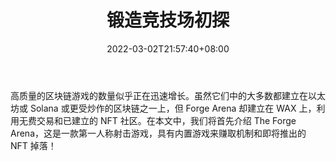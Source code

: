 ﻿---
title: "锻造竞技场初探"
date: 2022-03-02T21:57:40+08:00
lastmod: 2022-03-02T16:45:40+08:00
draft: false
authors: ["Victorious"]
description: "高质量的区块链游戏的数量似乎正在迅速增长。虽然它们中的大多数都建立在以太坊或 Solana 或更受炒作的区块链之一上，但 Forge Arena 却建立在 WAX 上，利用无费交易和已建立的 NFT 社区。在本文中，我们将首先介绍 The Forge Arena，这是一款第一人称射击游戏，具有内置游戏来赚取机制和即将推出的 NFT 掉落！"
featuredImage: "a-first-look-at-the-forge-arena.jpg"
tags: ["Virtual World","虚拟世界","Play to Earn"]
categories: ["news"]
news: ["虚拟世界"]
weight: 
lightgallery: true
pinned: false
recommend: false
recommend1: false
---

高质量的区块链游戏的数量似乎正在迅速增长。虽然它们中的大多数都建立在以太坊或 Solana 或更受炒作的区块链之一上，但 Forge Arena 却建立在 WAX 上，利用无费交易和已建立的 NFT 社区。在本文中，我们将首先介绍 The Forge Arena，这是一款第一人称射击游戏，具有内置游戏来赚取机制和即将推出的 NFT 掉落！

<!--more-->

